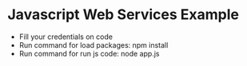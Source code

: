 # Javascript Web Services Example
  - Fill your credentials on code
  - Run command for load packages: npm install
  - Run command for run js code: node app.js
